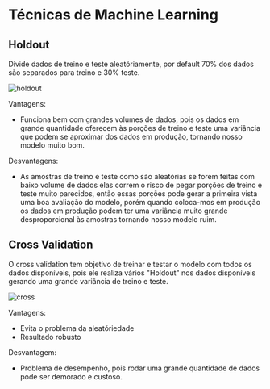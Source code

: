 # Técnicas de Machine Learning

## Holdout
Divide dados de treino e teste aleatóriamente, por default 70% dos dados são separados para treino e 30% teste.

![holdout](https://user-images.githubusercontent.com/115194365/213077586-63cd3b76-373c-40f1-a18a-57dbcd252d83.jpg)


Vantagens:
 - Funciona bem com grandes volumes de dados, pois os dados em grande quantidade oferecem às porções de treino e teste uma variância que podem se aproximar dos dados em produção, tornando nosso modelo muito bom.
 
Desvantagens:
 - As amostras de treino e teste como são aleatórias se forem feitas com baixo volume de dados elas correm o risco de pegar porções de treino e teste muito parecidos, então essas porções pode gerar a primeira vista uma boa avaliação do modelo, porém quando coloca-mos em produção os dados em produção podem ter uma variância muito grande desproporcional às amostras tornando nosso modelo ruim.

## Cross Validation
O cross validation tem objetivo de treinar e testar o modelo com todos os dados disponíveis, pois ele realiza vários "Holdout" nos dados disponíveis gerando uma grande variância de treino e teste.

![cross](https://user-images.githubusercontent.com/115194365/213079301-8c946e9a-fe8a-4b67-b877-ff5bb8c71757.jpg)

Vantagens:
 - Evita o problema da aleatóriedade
 - Resultado robusto

Desvantagem: 
 - Problema de desempenho, pois rodar uma grande quantidade de dados pode ser demorado e custoso.

